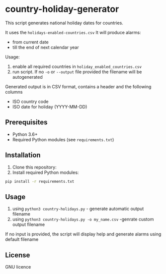 # country-holiday-generator

This script generates national holiday dates for countries.

It uses the `holidays-enabled-countries.csv`
 It will produce alarms:

- from current date
- till the end of next calendar year

Usage:

1. enable all required countries in `holiday_enabled_countries.csv`
2. run script. If no `-o` or `--output` file provided the filename will be autogenerated

Generated output is in CSV format, contains a header and the following columns

- ISO country code
- ISO date for holiday (YYYY-MM-DD)

## Prerequisites

- Python 3.6+
- Required Python modules (see `requirements.txt`)

## Installation

1. Clone this repository:
2. Install required Python modules:

```bash
pip install -r requirements.txt
```

## Usage

   1. using `python3 country-holidays.py` - generate automatic output filename
   2. using `python3 country-holidays.py -o my_name.csv` -genrate custom output filename

If no input is provided, the script will display help and generate alarms using default filename

## License

GNU licence
